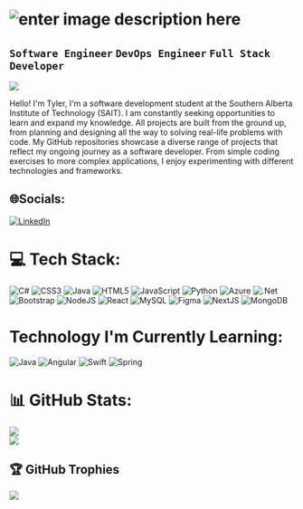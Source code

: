 # ![enter image description here](https://i.imgur.com/FuXSd76.gif)
**`Software Engineer`** **`DevOps Engineer`** **`Full Stack Developer`**
---
[![](https://visitcount.itsvg.in/api?id=Tylertle&label=Profile%20Views&color=1&icon=5&pretty=true)](https://visitcount.itsvg.in)

Hello! I'm Tyler, I'm a software development student at the Southern Alberta Institute of Technology (SAIT). I am constantly seeking opportunities to learn and expand my knowledge. All projects are built from the ground up, from planning and designing all the way to solving real-life problems with code. My GitHub repositories showcase a diverse range of projects that reflect my ongoing journey as a software developer. From simple coding exercises to more complex applications, I enjoy experimenting with different technologies and frameworks.

## 🌐Socials:
[![LinkedIn](https://img.shields.io/badge/LinkedIn-%230077B5.svg?logo=linkedin&logoColor=white)](https://linkedin.com/in/tyler-thai-le) 

# 💻 Tech Stack:
![C#](https://img.shields.io/badge/c%23-%23239120.svg?style=flat&logo=c-sharp&logoColor=white) ![CSS3](https://img.shields.io/badge/css3-%231572B6.svg?style=flat&logo=css3&logoColor=white) ![Java](https://img.shields.io/badge/java-%23ED8B00.svg?style=flat&logo=java&logoColor=white) ![HTML5](https://img.shields.io/badge/html5-%23E34F26.svg?style=flat&logo=html5&logoColor=white) ![JavaScript](https://img.shields.io/badge/javascript-%23323330.svg?style=flat&logo=javascript&logoColor=%23F7DF1E) ![Python](https://img.shields.io/badge/python-3670A0?style=flat&logo=python&logoColor=ffdd54) ![Azure](https://img.shields.io/badge/azure-%230072C6.svg?style=flat&logo=azure-devops&logoColor=white) ![.Net](https://img.shields.io/badge/.NET-5C2D91?style=flat&logo=.net&logoColor=white) ![Bootstrap](https://img.shields.io/badge/bootstrap-%23563D7C.svg?style=flat&logo=bootstrap&logoColor=white) ![NodeJS](https://img.shields.io/badge/node.js-6DA55F?style=flat&logo=node.js&logoColor=white) ![React](https://img.shields.io/badge/react-%2320232a.svg?style=flat&logo=react&logoColor=%2361DAFB) ![MySQL](https://img.shields.io/badge/mysql-%2300f.svg?style=flat&logo=mysql&logoColor=white) 	![Figma](https://img.shields.io/badge/figma-%23F24E1E.svg?style=flat&logo=figma&logoColor=white) ![NextJS](https://img.shields.io/badge/next.js-000000?style=flat&logo=nextdotjs&logoColor=white) ![MongoDB](https://img.shields.io/badge/MongoDB-%234ea94b.svg?style=flat&logo=mongodb&logoColor=white)

# Technology I'm Currently Learning:
![Java](https://img.shields.io/badge/java-%23ED8B00.svg?style=for-the-badge&logo=openjdk&logoColor=white) ![Angular](https://img.shields.io/badge/angular-%23DD0031.svg?style=for-the-badge&logo=angular&logoColor=white) ![Swift](https://img.shields.io/badge/swift-F54A2A?style=for-the-badge&logo=swift&logoColor=white) ![Spring](https://img.shields.io/badge/spring-%236DB33F.svg?style=for-the-badge&logo=spring&logoColor=white)

# 📊 GitHub Stats:
![](https://github-readme-streak-stats.herokuapp.com/?user=Tylertle&theme=tokyonight&hide_border=false)<br/>
![](https://github-readme-stats.vercel.app/api/top-langs/?username=Tylertle&theme=tokyonight&hide_border=false&include_all_commits=true&count_private=true&layout=compact)

## 🏆 GitHub Trophies
![](https://github-profile-trophy.vercel.app/?username=Tylertle&theme=tokyonight&no-frame=false&no-bg=false&margin-w=4)
